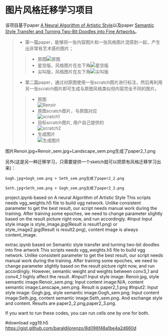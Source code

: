 # 图片风格迁移学习项目
该项目基于paper [A Neural Algorithm of Artistic Style](https://arxiv.org/abs/1508.06576)以及paper [Semantic Style Transfer and Turning Two-Bit Doodles into Fine Artworks](https://arxiv.org/abs/1603.01768)。<br>
>* 第一篇paper，能够将一张内容图片和一张风格图片混搭到一起，产生出非常有艺术感的图片；<br>
>>* 原图![原图](https://github.com/yhcc/style_transfer/blob/master/images/content_image.jpg)
>>* 星空版，风格图片在左下角![星空版](https://github.com/yhcc/style_transfer/blob/master/images/result1.png)
>>* 尖叫版，风格图片在左下角![尖叫版](https://github.com/yhcc/style_transfer/blob/master/images/result2.png)
>* 第二篇paper，通过对原图使用一张scratch图片进行标注，然后再利用另一张scratch图片即可生成与原图风格类似但内容完全不同的图片。<br>
>>* 原图<br>![Renoir](https://github.com/yhcc/style_transfer/blob/master/images/Renoir.jpg)
>>* 原图scratch图片，与原图对应<br>![scratch1](https://github.com/yhcc/style_transfer/blob/master/images/Renoir_sem.png)
>>* 目标scratch图片, 用户自己提供的<br>![scratch2](https://github.com/yhcc/style_transfer/blob/master/images/Landscape_sem.png)
>>* 生成图片<br>![生成图片](https://github.com/yhcc/style_transfer/blob/master/images/paper2_1.png)

图片Renoir.jpg+Renoir_sem.jpg+Landscape_sem.png生成了paper2_1.png

另外(这是另一种迁移学习，只需要提供一个sketch就可以把原有风格迁移学习出来)：

    Gogh.jpg+Gogh_sem.png + Seth_sem.png生成了paper2_2.png
    
    Seth.jpg+Seth_sem.png + Gogh_sem.png生成了paper2_3.png



project.ipynb based on A neural Algorithm of Artistic Style
	This scripts needs vgg_weights.h5 file to build vgg network.
	Unlike consistent parameter to get the best result, our script needs manual work during the training. After training some epoches, we need to change parameter slightly based on the result picture right now, and run accordingly.
#input
	Input style image is style_image.jpg(Result is result1.png) or style_image2.jpg(Result is result2.png), content image is always content_image.


extrac.ipynb based on Semantic style transfer and turning two-bit doodles into fine artwork
	This scripts needs vgg_weights.h5 file to build vgg network.
	Unlike consistent parameter to get the best result, our script needs manual work during the training. After training some epoches, we need to change parameter slightly based on the result picture right now, and run accordingly. However, semantic weight and weights between conv3_1 and conv4_1 highly affect the result.
#Input1
	Input style image: Renoir.jpg, style semantic image:Renoir_sem.png; Input content image:N/A, content semantic image:Lanscape_sem.png. Result is paper2_1.png
#Input2:
	Input style image: Gogh.jpg, style semantic image:Gogh_sem.png; Input content image:Seth.jpg, content semantic image:Seth_sem.png. And exchange style and content. Results are paper2_2.png,paper2_3.png.

If you want to run these codes, you can run cells one by one for both.

#download vgg19.h5
https://gist.github.com/baraldilorenzo/8d096f48a1be4a2d660d
